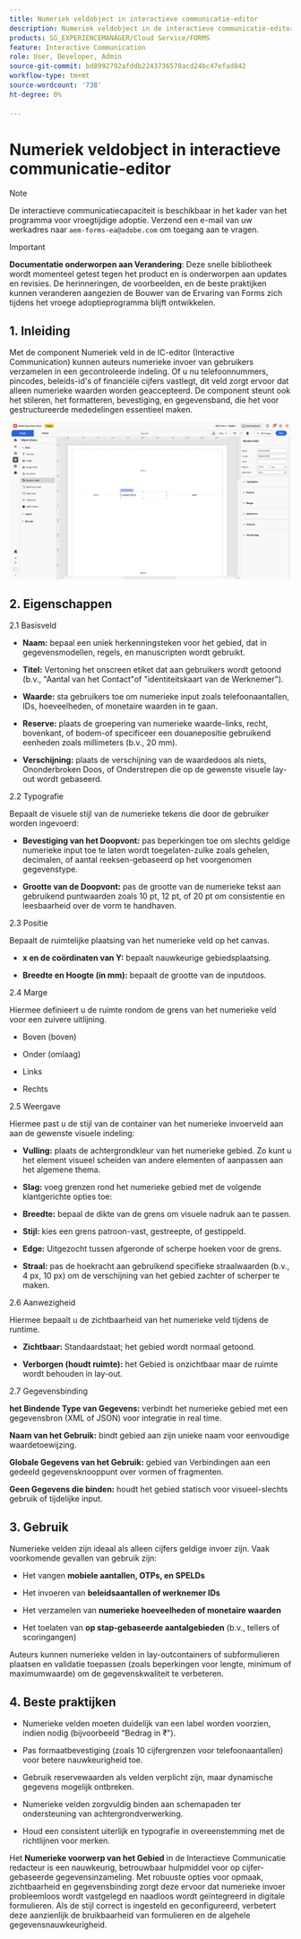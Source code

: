 ```yaml
---
title: Numeriek veldobject in interactieve communicatie-editor
description: Numeriek veldobject in de interactieve communicatie-editor van AEM Forms stelt auteurs in staat numerieke invoer van gebruikers in een gecontroleerde indeling te verzamelen.
products: SG_EXPERIENCEMANAGER/Cloud Service/FORMS
feature: Interactive Communication
role: User, Developer, Admin
source-git-commit: bd8992792afddb2243736578acd24bc47efad842
workflow-type: tm+mt
source-wordcount: '738'
ht-degree: 0%

---
```



# Numeriek veldobject in interactieve communicatie-editor

>[!NOTE]
>
> De interactieve communicatiecapaciteit is beschikbaar in het kader van het programma voor vroegtijdige adoptie. Verzend een e-mail van uw werkadres naar `aem-forms-ea@adobe.com` om toegang aan te vragen.

>[!IMPORTANT]
>
> **Documentatie onderworpen aan Verandering**: Deze snelle bibliotheek wordt momenteel getest tegen het product en is onderworpen aan updates en revisies. De herinneringen, de voorbeelden, en de beste praktijken kunnen veranderen aangezien de Bouwer van de Ervaring van Forms zich tijdens het vroege adoptieprogramma blijft ontwikkelen.

## &#x200B;1. Inleiding

Met de component Numeriek veld in de IC-editor (Interactive Communication) kunnen auteurs numerieke invoer van gebruikers verzamelen in een gecontroleerde indeling. Of u nu telefoonnummers, pincodes, beleids-id&#39;s of financiële cijfers vastlegt, dit veld zorgt ervoor dat alleen numerieke waarden worden geaccepteerd. De component steunt ook het stileren, het formatteren, bevestiging, en gegevensband, die het voor gestructureerde mededelingen essentieel maken.

![&#x200B; vinden IC Doc &#x200B;](/help/forms/interactive-communication/assets/numericfield.png)

## &#x200B;2. Eigenschappen

2.1 Basisveld

- **Naam:** bepaal een uniek herkenningsteken voor het gebied, dat in gegevensmodellen, regels, en manuscripten wordt gebruikt.

- **Titel:** Vertoning het onscreen etiket dat aan gebruikers wordt getoond (b.v., &quot;Aantal van het Contact&quot;of &quot;identiteitskaart van de Werknemer&quot;).

- **Waarde:** sta gebruikers toe om numerieke input zoals telefoonaantallen, IDs, hoeveelheden, of monetaire waarden in te gaan.

- **Reserve:** plaats de groepering van numerieke waarde-links, recht, bovenkant, of bodem-of specificeer een douanepositie gebruikend eenheden zoals millimeters (b.v., 20 mm).

- **Verschijning:** plaats de verschijning van de waardedoos als niets, Ononderbroken Doos, of Onderstrepen die op de gewenste visuele lay-out wordt gebaseerd.

2.2 Typografie

Bepaalt de visuele stijl van de numerieke tekens die door de gebruiker worden ingevoerd:

- **Bevestiging van het Doopvont:** pas beperkingen toe om slechts geldige numerieke input toe te laten wordt toegelaten-zulke zoals gehelen, decimalen, of aantal reeksen-gebaseerd op het voorgenomen gegevenstype.

- **Grootte van de Doopvont:** pas de grootte van de numerieke tekst aan gebruikend puntwaarden zoals 10 pt, 12 pt, of 20 pt om consistentie en leesbaarheid over de vorm te handhaven.

2.3 Positie

Bepaalt de ruimtelijke plaatsing van het numerieke veld op het canvas.

- **x en de coördinaten van Y:** bepaalt nauwkeurige gebiedsplaatsing.

- **Breedte en Hoogte (in mm):** bepaalt de grootte van de inputdoos.

2.4 Marge

Hiermee definieert u de ruimte rondom de grens van het numerieke veld voor een zuivere uitlijning.

- Boven (boven)

- Onder (omlaag)

- Links

- Rechts

2.5 Weergave

Hiermee past u de stijl van de container van het numerieke invoerveld aan aan de gewenste visuele indeling:

- **Vulling:** plaats de achtergrondkleur van het numerieke gebied. Zo kunt u het element visueel scheiden van andere elementen of aanpassen aan het algemene thema.

- **Slag:** voeg grenzen rond het numerieke gebied met de volgende klantgerichte opties toe:

- **Breedte:** bepaal de dikte van de grens om visuele nadruk aan te passen.

- **Stijl:** kies een grens patroon-vast, gestreepte, of gestippeld.

- **Edge:** Uitgezocht tussen afgeronde of scherpe hoeken voor de grens.

- **Straal:** pas de hoekracht aan gebruikend specifieke straalwaarden (b.v., 4 px, 10 px) om de verschijning van het gebied zachter of scherper te maken.

2.6 Aanwezigheid

Hiermee bepaalt u de zichtbaarheid van het numerieke veld tijdens de runtime.

- **Zichtbaar:** Standaardstaat; het gebied wordt normaal getoond.

- **Verborgen (houdt ruimte):** het Gebied is onzichtbaar maar de ruimte wordt behouden in lay-out.

2.7 Gegevensbinding

**het Bindende Type van Gegevens:** verbindt het numerieke gebied met een gegevensbron (XML of JSON) voor integratie in real time.

**Naam van het Gebruik:** bindt gebied aan zijn unieke naam voor eenvoudige waardetoewijzing.

**Globale Gegevens van het Gebruik:** gebied van Verbindingen aan een gedeeld gegevensknooppunt over vormen of fragmenten.

**Geen Gegevens die binden:** houdt het gebied statisch voor visueel-slechts gebruik of tijdelijke input.

## &#x200B;3. Gebruik

Numerieke velden zijn ideaal als alleen cijfers geldige invoer zijn. Vaak voorkomende gevallen van gebruik zijn:

- Het vangen **mobiele aantallen, OTPs, en SPELDs**

- Het invoeren van **beleidsaantallen of werknemer IDs**

- Het verzamelen van **numerieke hoeveelheden of monetaire waarden**

- Het toelaten van **op stap-gebaseerde aantalgebieden** (b.v., tellers of scoringangen)

Auteurs kunnen numerieke velden in lay-outcontainers of subformulieren plaatsen en validatie toepassen (zoals beperkingen voor lengte, minimum of maximumwaarde) om de gegevenskwaliteit te verbeteren.

## &#x200B;4. Beste praktijken

- Numerieke velden moeten duidelijk van een label worden voorzien, indien nodig (bijvoorbeeld &quot;Bedrag in ₹&quot;).

- Pas formaatbevestiging (zoals 10 cijfergrenzen voor telefoonaantallen) voor betere nauwkeurigheid toe.

- Gebruik reservewaarden als velden verplicht zijn, maar dynamische gegevens mogelijk ontbreken.

- Numerieke velden zorgvuldig binden aan schemapaden ter ondersteuning van achtergrondverwerking.

- Houd een consistent uiterlijk en typografie in overeenstemming met de richtlijnen voor merken.

Het **Numerieke voorwerp van het Gebied** in de Interactieve Communicatie redacteur is een nauwkeurig, betrouwbaar hulpmiddel voor op cijfer-gebaseerde gegevensinzameling. Met robuuste opties voor opmaak, zichtbaarheid en gegevensbinding zorgt deze ervoor dat numerieke invoer probleemloos wordt vastgelegd en naadloos wordt geïntegreerd in digitale formulieren. Als de stijl correct is ingesteld en geconfigureerd, verbetert deze aanzienlijk de bruikbaarheid van formulieren en de algehele gegevensnauwkeurigheid.


